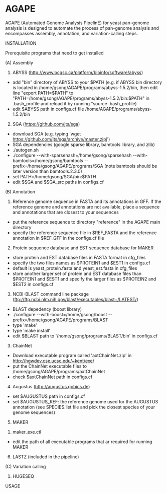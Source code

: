 AGAPE
=====

AGAPE (Automated Genome Analysis PipelinE) for yeast pan-genome analysis is designed to automate the process of pan-genome analysis and encompasses assembly, annotation, and variation-calling steps.

INSTALLATION

Prerequisite programs that need to get installed

(A) Assembly

1. ABYSS (http://www.bcgsc.ca/platform/bioinfo/software/abyss)
  - add "bin" directory of ABYSS to your $PATH
(e.g. if ABYSS bin directory is located in /home/gsong/AGAPE/programs/abyss-1.5.2/bin,
then edit line "export PATH=$PATH" to "PATH=/home/gsong/AGAPE/programs/abyss-1.5.2/bin:$PATH" in .bash_profile and reload it by running "source .bash_profile)
  - edit $ABYSS path in configs.cf file /home/AGAPE/programs/abyss-1.5.2/bin

2. SGA (https://github.com/jts/sga)
  - download SGA (e.g. typing 'wget https://github.com/jts/sga/archive/master.zipi')
  - SGA dependencies (google sparse library, bamtools library, and zlib)
  - ./autogen.sh
  - ./configure --with-sparsehash=/home/gsong/sparsehash --with-bamtools=/home/gsong/bamtools --prefix=/home/gsong/AGAPE/programs/SGA  (note bamtools should be later version than bamtools.2.3.0)
  - set PATH=/home/gsong/SGA/bin:$PATH
  - edit $SGA and $SGA_src paths in configs.cf

(B) Annotation

1. Reference genome sequence in FASTA and its annotations in GFF. If the reference genome and annotations are not available, place a sequence and annotations that are closest to your sequences
  - put the reference sequence to directory "reference" in the AGAPE main
    directory
  - specify the reference sequence file in $REF_FASTA and the reference
    annotation in $REF_GFF in the configs.cf file

2. Protein sequence database and EST sequence database for MAKER
  - store protein and EST database files in FASTA format in cfg_files
  - specify the two files names as $PROTEIN1 and $EST1 in configs.cf
  - default is yeast_protein.fasta and yeast_est.fasta in cfg_files
  - store another larger set of protein and EST database files than $PROTEIN1 and $EST1 and specify the larger files as $PROTEIN2 and $EST2 in configs.cf

3. NCBI-BLAST command line package (ftp://ftp.ncbi.nlm.nih.gov/blast/executables/blast+/LATEST/)
  - BLAST depedency (boost library)
  - ./configure --with-boost=/home/gsong/boost --prefix=/home/gsong/AGAPE/programs/BLAST
  - type 'make'
  - type 'make install'
  - edit $BLAST path to '/home/gsong/programs/BLAST/bin' in configs.cf

3. ChainNet
  - Download executable program called 'axtChainNet.zip' in http://hgwdev.cse.ucsc.edu/~kent/exe/
  - put the ChainNet executable files to /home/gsong/AGAPE/programs/axtChainNet
  - check $axtChainNet path in configs.cf

4. Augustus (http://augustus.gobics.de)
  - set $AUGUSTUS path in configs.cf
  - set $AUGUSTUS_REF: the reference genome used for the AUGUSTUS annotation
    (see SPECIES.list file and pick the closest species of your genome
sequences)

5. MAKER
  1) maker_exe.ctl
  - edit the path of all executable programs that ar required for running MAKER

6. LASTZ (included in the pipeline)

(C) Variation calling

1. HUGESEQ

USAGE
